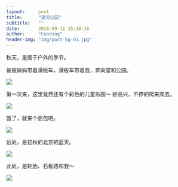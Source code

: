 ```yaml
---
layout:     post
title:      "望河公园"
subtitle:   ""
date:       2016-09-11 15:10:18
author:     "Cundong"
header-img: "img/post-bg-01.jpg"
---
```

<p>
	秋天，是属于户外的季节。
</p>

<p>
	爸爸妈妈带着滑板车，滑板车带着我，奔向望和公园。
</p>
<a href="#">
    <img src="{{ site.baseurl }}/img/map_83.jpg">
</a>

<p>
	第一次来，这里竟然还有个彩色的儿童乐园～ 好高兴，不停的爬来爬去。
</p>
<a href="#">
    <img src="{{ site.baseurl }}/img/map_84.jpg">
</a>

<p>
	饿了，就来个面包吧。
</p>
<a href="#">
    <img src="{{ site.baseurl }}/img/map_85.jpg">
</a>

<p>
	远处，是初秋的北京的蓝天。
</p>
<a href="#">
    <img src="{{ site.baseurl }}/img/map_86.jpg">
</a>

<p>
	此处，是轮胎、石板路和我～
</p>
<a href="#">
    <img src="{{ site.baseurl }}/img/map_87.jpg">
</a>
